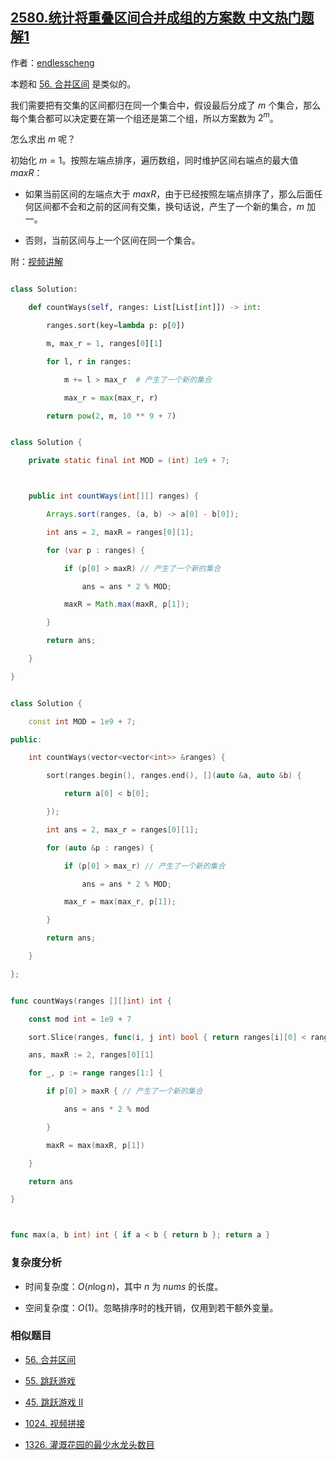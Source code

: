 ## [2580.统计将重叠区间合并成组的方案数 中文热门题解1](https://leetcode.cn/problems/count-ways-to-group-overlapping-ranges/solutions/100000/tiao-yue-you-xi-bian-xing-by-endlesschen-hatn)

作者：[endlesscheng](https://leetcode.cn/u/endlesscheng)

本题和 [56. 合并区间](https://leetcode.cn/problems/merge-intervals/) 是类似的。

我们需要把有交集的区间都归在同一个集合中，假设最后分成了 $m$ 个集合，那么每个集合都可以决定要在第一个组还是第二个组，所以方案数为 $2^m$。

怎么求出 $m$ 呢？

初始化 $m=1$。按照左端点排序，遍历数组，同时维护区间右端点的最大值 $\textit{maxR}$：

- 如果当前区间的左端点大于 $\textit{maxR}$，由于已经按照左端点排序了，那么后面任何区间都不会和之前的区间有交集，换句话说，产生了一个新的集合，$m$ 加一。
- 否则，当前区间与上一个区间在同一个集合。

附：[视频讲解](https://www.bilibili.com/video/BV1dY4y1C77x/)

```py [sol1-Python3]
class Solution:
    def countWays(self, ranges: List[List[int]]) -> int:
        ranges.sort(key=lambda p: p[0])
        m, max_r = 1, ranges[0][1]
        for l, r in ranges:
            m += l > max_r  # 产生了一个新的集合
            max_r = max(max_r, r)
        return pow(2, m, 10 ** 9 + 7)
```

```java [sol1-Java]
class Solution {
    private static final int MOD = (int) 1e9 + 7;

    public int countWays(int[][] ranges) {
        Arrays.sort(ranges, (a, b) -> a[0] - b[0]);
        int ans = 2, maxR = ranges[0][1];
        for (var p : ranges) {
            if (p[0] > maxR) // 产生了一个新的集合
                ans = ans * 2 % MOD;
            maxR = Math.max(maxR, p[1]);
        }
        return ans;
    }
}
```

```cpp [sol1-C++]
class Solution {
    const int MOD = 1e9 + 7;
public:
    int countWays(vector<vector<int>> &ranges) {
        sort(ranges.begin(), ranges.end(), [](auto &a, auto &b) {
            return a[0] < b[0];
        });
        int ans = 2, max_r = ranges[0][1];
        for (auto &p : ranges) {
            if (p[0] > max_r) // 产生了一个新的集合
                ans = ans * 2 % MOD;
            max_r = max(max_r, p[1]);
        }
        return ans;
    }
};
```

```go [sol1-Go]
func countWays(ranges [][]int) int {
	const mod int = 1e9 + 7
	sort.Slice(ranges, func(i, j int) bool { return ranges[i][0] < ranges[j][0] })
	ans, maxR := 2, ranges[0][1]
	for _, p := range ranges[1:] {
		if p[0] > maxR { // 产生了一个新的集合
			ans = ans * 2 % mod
		}
		maxR = max(maxR, p[1])
	}
	return ans
}

func max(a, b int) int { if a < b { return b }; return a }
```

### 复杂度分析

- 时间复杂度：$O(n\log n)$，其中 $n$ 为 $\textit{nums}$ 的长度。
- 空间复杂度：$O(1)$。忽略排序时的栈开销，仅用到若干额外变量。

### 相似题目

- [56. 合并区间](https://leetcode.cn/problems/merge-intervals/)
- [55. 跳跃游戏](https://leetcode.cn/problems/jump-game/)
- [45. 跳跃游戏 II](https://leetcode.cn/problems/jump-game-ii/)
- [1024. 视频拼接](https://leetcode.cn/problems/video-stitching/)
- [1326. 灌溉花园的最少水龙头数目](https://leetcode.cn/problems/minimum-number-of-taps-to-open-to-water-a-garden/)
